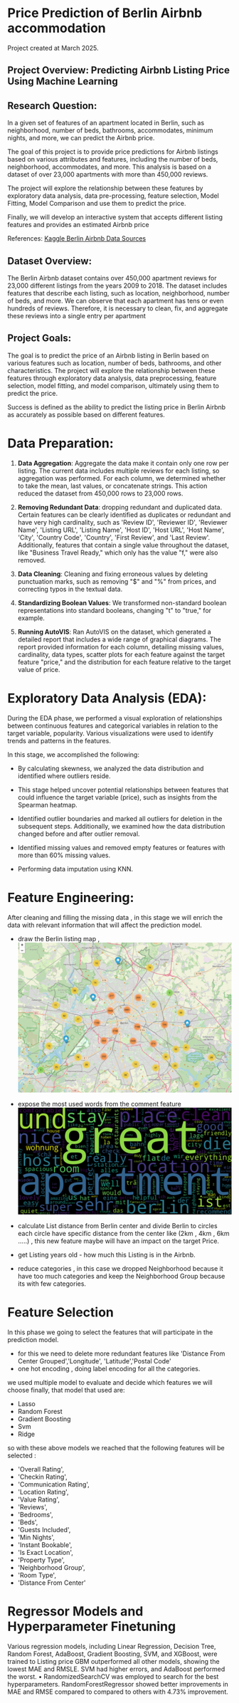 # Price Prediction of Berlin Airbnb accommodation

Project created at March 2025.

## Project Overview: Predicting Airbnb Listing Price Using Machine Learning


## Research Question:
In a given set of features of an apartment located in Berlin, such as neighborhood, number of beds, bathrooms, accommodates, minimum nights, and more, we can predict the Airbnb price.

The goal of this project is to provide price predictions for Airbnb listings based on various attributes and features, including the number of beds, neighborhood, accommodates, and more. This analysis is based on a dataset of over 23,000 apartments with more than 450,000 reviews.

The project will explore the relationship between these features by exploratory data analysis, data pre-processing, feature selection, Model Fitting, Model Comparison and use them to predict the price.

Finally, we will develop an interactive system that accepts different listing features and provides an estimated Airbnb price

References: 
[Kaggle Berlin Airbnb Data Sources](https://www.kaggle.com/datasets/thedevastator/berlin-airbnb-ratings-how-hosts-measure-up) 

## Dataset Overview:
The Berlin Airbnb dataset contains over 450,000 apartment reviews for 23,000 different listings from the years 2009 to 2018.
The dataset includes features that describe each listing, such as location, neighborhood, number of beds, and more. We can observe that each apartment has tens or even hundreds of reviews. Therefore, it is necessary to clean, fix, and aggregate these reviews into a single entry per apartment

## Project Goals:

The goal is to predict the price of an Airbnb listing in Berlin based on various features such as location, number of beds, bathrooms, and other characteristics. The project will explore the relationship between these features through exploratory data analysis, data preprocessing, feature selection, model fitting, and model comparison, ultimately using them to predict the price.

Success is defined as the ability to predict the listing price in Berlin Airbnb as accurately as possible based on different features.


# Data Preparation:

1.    **Data Aggregation**:  Aggregate the data make it contain only one row per listing. The current data includes multiple reviews for each listing, so aggregation was performed. For each column, we determined whether to take the mean, last values, or concatenate strings. This action reduced the dataset from 450,000 rows to 23,000 rows.
    
2.  **Removing Redundant Data**: dropping redundant and duplicated data. Certain features can be clearly identified as duplicates or redundant and have very high cardinality, such as 'Review ID', 'Reviewer ID', 'Reviewer Name', 'Listing URL', 'Listing Name', 'Host ID', 'Host URL', 'Host Name', 'City', 'Country Code', 'Country', 'First Review', and 'Last Review'. Additionally, features that contain a single value throughout the dataset, like "Business Travel Ready," which only has the value "f," were also removed.
    
3.  **Data Cleaning**:  Cleaning and fixing erroneous values by deleting punctuation marks, such as removing "$" and "%" from prices, and correcting typos in the textual data.
    
4.  **Standardizing Boolean Values**: We transformed non-standard boolean representations into standard booleans, changing "t" to "true," for example.
    
5.  **Running AutoVIS**: Ran AutoVIS on the dataset, which generated a detailed report that includes a wide range of graphical diagrams. The report provided information for each column, detailing missing values, cardinality, data types, scatter plots for each feature against the target feature "price," and the distribution for each feature relative to the target value of price.


# Exploratory Data Analysis (EDA):


During the EDA phase, we performed a visual exploration of relationships between continuous features and categorical variables in relation to the target variable, popularity. Various visualizations were used to identify trends and patterns in the features.

In this stage, we accomplished the following:

-   By calculating skewness, we analyzed the data distribution and identified where outliers reside.
    
-   This stage helped uncover potential relationships between features that could influence the target variable (price), such as insights from the Spearman heatmap.
    
-   Identified outlier boundaries and marked all outliers for deletion in the subsequent steps. Additionally, we examined how the data distribution changed before and after outlier removal.
    
-   Identified missing values and removed empty features or features with more than 60% missing values.
    
-   Performing data imputation using KNN.

# Feature Engineering:
After cleaning and filling the missing data , in this stage we will enrich the data with relevant information that will affect the prediction model.

- draw the Berlin listing map  , 
![Berlin Listings Map](https://github.com/rafatb/Berlin_Airbnb_Price_Prediction/blob/main/files/berlin-maps.png)

- expose the most used words from the comment feature 
![Berlin words](https://github.com/rafatb/Berlin_Airbnb_Price_Prediction/blob/main/files/berlin-words.png)

- calculate List distance from Berlin center and divide Berlin to circles each circle have specific distance from the center like (2km , 4km , 6km .....) , this new feature maybe will have an impact on the target Price.
- get Listing years old - how much this Listing is in the Airbnb.
- reduce categories , in this case we dropped Neighborhood because it have too much categories and keep the  Neighborhood Group because its with few categories.   


# Feature Selection
In this phase we going to select the features that will participate in the prediction model.
- for this we need to delete more redundant features  like 'Distance From Center Grouped','Longitude', 'Latitude','Postal Code'
- one hot encoding , doing label encoding for all the categories.

we used multiple model to evaluate and decide which features we will choose finally, that model that used are:
- Lasso
- Random Forest 
- Gradient Boosting
- Svm
- Ridge

so  with these above models we reached that the following features will be selected :
- 'Overall Rating',
-  'Checkin Rating',
-  'Communication Rating',
-  'Location Rating',
-  'Value Rating',
-  'Reviews',
-  'Bedrooms',
-  'Beds',
-  'Guests Included',
-  'Min Nights',
-  'Instant Bookable',
-  'Is Exact Location',
-  'Property Type',
-  'Neighborhood Group',
-  'Room Type',
-  'Distance From Center'

# **Regressor Models and Hyperparameter Finetuning**

Various regression models, including Linear Regression, Decision Tree, Random Forest, AdaBoost, Gradient Boosting, SVM, and XGBoost, were trained to Listing price GBM outperformed all other models, showing the lowest MAE and RMSLE. SVM had higher errors, and AdaBoost performed the worst. • RandomizedSearchCV was employed to search for the best hyperparameters. RandomForestRegressor showed better improvements in MAE and RMSE compared to compared to others  with 4.73% improvement.

